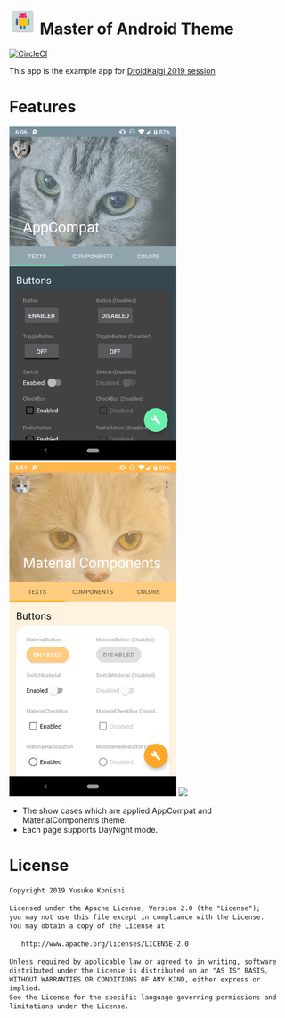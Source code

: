 # ![](app/src/main/res/mipmap-mdpi/ic_launcher.png) Master of Android Theme

[![CircleCI](https://circleci.com/gh/konifar/master-of-android-theme.svg?style=svg&circle-token=6c54f5e7d090454baf416121cc90424621600da1)](https://circleci.com/gh/konifar/master-of-android-theme)

This app is the example app for [DroidKaigi 2019 session](https://droidkaigi.jp/2019/timetable/70938)

# Features
<img src="art/cat_one_dark.jpg" width="300" /> <img src="art/cat_two_light.jpg" width="300" /> <img src="art/cat_screen.gif" width="300" />

- The show cases which are applied AppCompat and MaterialComponents theme.
- Each page supports DayNight mode.

# License
```
Copyright 2019 Yusuke Konishi

Licensed under the Apache License, Version 2.0 (the "License");
you may not use this file except in compliance with the License.
You may obtain a copy of the License at

   http://www.apache.org/licenses/LICENSE-2.0

Unless required by applicable law or agreed to in writing, software
distributed under the License is distributed on an "AS IS" BASIS,
WITHOUT WARRANTIES OR CONDITIONS OF ANY KIND, either express or implied.
See the License for the specific language governing permissions and
limitations under the License.
```
